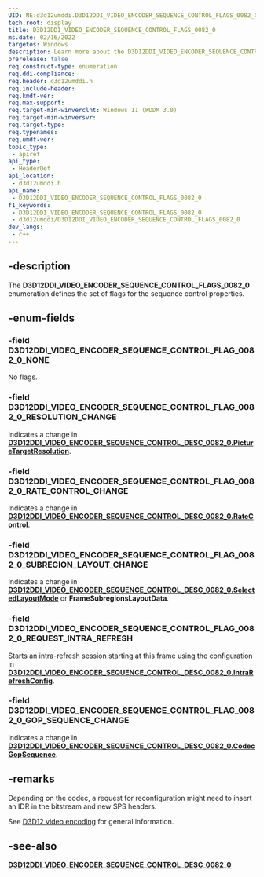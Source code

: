 ```yaml
---
UID: NE:d3d12umddi.D3D12DDI_VIDEO_ENCODER_SEQUENCE_CONTROL_FLAGS_0082_0
tech.root: display
title: D3D12DDI_VIDEO_ENCODER_SEQUENCE_CONTROL_FLAGS_0082_0
ms.date: 02/16/2022
targetos: Windows
description: Learn more about the D3D12DDI_VIDEO_ENCODER_SEQUENCE_CONTROL_FLAGS_0082_0 enumeration.
prerelease: false
req.construct-type: enumeration
req.ddi-compliance: 
req.header: d3d12umddi.h
req.include-header: 
req.kmdf-ver: 
req.max-support: 
req.target-min-winverclnt: Windows 11 (WDDM 3.0)
req.target-min-winversvr: 
req.target-type: 
req.typenames: 
req.umdf-ver: 
topic_type:
 - apiref
api_type:
 - HeaderDef
api_location:
 - d3d12umddi.h
api_name:
 - D3D12DDI_VIDEO_ENCODER_SEQUENCE_CONTROL_FLAGS_0082_0
f1_keywords:
 - D3D12DDI_VIDEO_ENCODER_SEQUENCE_CONTROL_FLAGS_0082_0
 - d3d12umddi/D3D12DDI_VIDEO_ENCODER_SEQUENCE_CONTROL_FLAGS_0082_0
dev_langs:
 - c++
---
```


## -description

The **D3D12DDI_VIDEO_ENCODER_SEQUENCE_CONTROL_FLAGS_0082_0** enumeration defines the set of flags for the sequence control properties.

## -enum-fields

### -field D3D12DDI_VIDEO_ENCODER_SEQUENCE_CONTROL_FLAG_0082_0_NONE

No flags.

### -field D3D12DDI_VIDEO_ENCODER_SEQUENCE_CONTROL_FLAG_0082_0_RESOLUTION_CHANGE

Indicates a change in [**D3D12DDI_VIDEO_ENCODER_SEQUENCE_CONTROL_DESC_0082_0.PictureTargetResolution**](ns-d3d12umddi-d3d12ddi_video_encoder_sequence_control_desc_0082_0.md).

### -field D3D12DDI_VIDEO_ENCODER_SEQUENCE_CONTROL_FLAG_0082_0_RATE_CONTROL_CHANGE

Indicates a change in [**D3D12DDI_VIDEO_ENCODER_SEQUENCE_CONTROL_DESC_0082_0.RateControl**](ns-d3d12umddi-d3d12ddi_video_encoder_sequence_control_desc_0082_0.md).

### -field D3D12DDI_VIDEO_ENCODER_SEQUENCE_CONTROL_FLAG_0082_0_SUBREGION_LAYOUT_CHANGE

Indicates a change in [**D3D12DDI_VIDEO_ENCODER_SEQUENCE_CONTROL_DESC_0082_0.SelectedLayoutMode**](ns-d3d12umddi-d3d12ddi_video_encoder_sequence_control_desc_0082_0.md) or **FrameSubregionsLayoutData**.

### -field D3D12DDI_VIDEO_ENCODER_SEQUENCE_CONTROL_FLAG_0082_0_REQUEST_INTRA_REFRESH

Starts an intra-refresh session starting at this frame using the configuration in  [**D3D12DDI_VIDEO_ENCODER_SEQUENCE_CONTROL_DESC_0082_0.IntraRefreshConfig**](ns-d3d12umddi-d3d12ddi_video_encoder_sequence_control_desc_0082_0.md).

### -field D3D12DDI_VIDEO_ENCODER_SEQUENCE_CONTROL_FLAG_0082_0_GOP_SEQUENCE_CHANGE

Indicates a change in [**D3D12DDI_VIDEO_ENCODER_SEQUENCE_CONTROL_DESC_0082_0.CodecGopSequence**](ns-d3d12umddi-d3d12ddi_video_encoder_sequence_control_desc_0082_0.md).

## -remarks

Depending on the codec, a request for reconfiguration might need to insert an IDR in the bitstream and new SPS headers.

See [D3D12 video encoding](/windows-hardware/drivers/display/video-encoding-d3d12.md) for general information.

## -see-also

[**D3D12DDI_VIDEO_ENCODER_SEQUENCE_CONTROL_DESC_0082_0**](ns-d3d12umddi-d3d12ddi_video_encoder_sequence_control_desc_0082_0.md)
